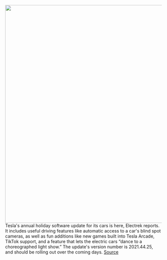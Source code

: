 <img src='https://cdn.vox-cdn.com/thumbor/E0e8ROuxNTO9azT_EdWUXDnC_nI=/0x0:4032x3024/1200x800/filters:focal(1694x1190:2338x1834)/cdn.vox-cdn.com/uploads/chorus_image/image/70300925/IMG_0936.0.jpeg' width='700px' /><br/>
Tesla's annual holiday software update for its cars is here, Electrek reports. It includes useful driving features like automatic access to a car's blind spot cameras, as well as fun additions like new games built into Tesla Arcade, TikTok support, and a feature that lets the electric cars “dance to a choreographed light show.” The update's version number is 2021.44.25, and should be rolling out over the coming days.
<a href='https://www.theverge.com/2021/12/21/22847952/tesla-christmas-update-2021-sonic-the-hedgehog-sudoku-blind-spot-cameras'> Source <a/>